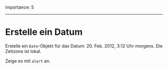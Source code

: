 importance: 5

---

# Erstelle ein Datum

Erstelle ein `Date`-Objekt für das Datum: 20. Feb. 2012, 3:12 Uhr morgens. Die Zeitzone ist lokal.

Zeige es mit `alert` an.
